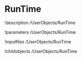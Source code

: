 <!-- MOOSE Documentation Stub: Remove this when content is added. -->

# RunTime
!description /UserObjects/RunTime

!parameters /UserObjects/RunTime

!inputfiles /UserObjects/RunTime

!childobjects /UserObjects/RunTime
